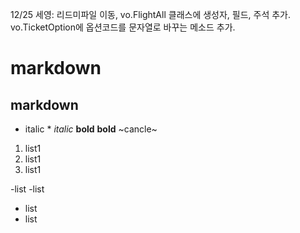12/25 세영:  리드미파일 이동, 
	vo.FlightAll 클래스에 생성자, 필드, 주석 추가.
	vo.TicketOption에 옵션코드를 문자열로 바꾸는 메소드 추가.
# markdown
## markdown
* italic *
_italic_
__bold__
**bold**
~cancle~

1. list1
1. list1
1. list1

-list
-list
- list
- list
